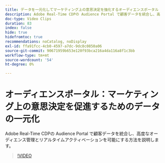 ```yaml
---
title: データを一元化してマーケティング上の意思決定を強化するオーディエンスポータル
description: Adobe Real-Time CDPの Audience Portal で顧客データを統合し、高度なオーディエンス管理とリアルタイムアクティベーションを可能にする方法を説明します。
doc-type: Video Clips
duration: 83
index: false
hide: true
hidefromtoc: true
recommendations: noCatalog, noDisplay
exl-id: ffa91fcc-4cb0-4597-a7dc-9dc8c0850a06
source-git-commit: 90671959b653e120f93bca216a4da116a8f1c3bb
workflow-type: tm+mt
source-wordcount: '54'
ht-degree: 0%

---
```


# オーディエンスポータル：マーケティング上の意思決定を促進するためのデータの一元化

Adobe Real-Time CDPの Audience Portal で顧客データを統合し、高度なオーディエンス管理とリアルタイムアクティベーションを可能にする方法を説明します。

<!-- 72_S508_3442517_82_audience-portal-centralizing-data-for-better-marketing-decisions -->
>[!VIDEO](https://video.tv.adobe.com/v/3458185/?learn=on&enablevpops=true)
